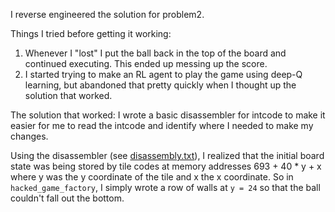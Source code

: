 I reverse engineered the solution for problem2.

Things I tried before getting it working:
1. Whenever I "lost" I put the ball back in the top of the board and continued executing. This ended up messing up the score.
2. I started trying to make an RL agent to play the game using deep-Q learning, but abandoned that pretty quickly when I thought up the solution that worked.

The solution that worked: I wrote a basic disassembler for intcode to make it easier for me to read
the intcode and identify where I needed to make my changes.

Using the disassembler (see [disassembly.txt](./disassembly.txt)), I realized that the initial
board state was being stored by tile codes at memory addresses 693 + 40 * y + x where y was
the y coordinate of the tile and x the x coordinate. So in `hacked_game_factory`, I simply
wrote a row of walls at `y = 24` so that the ball couldn't fall out the bottom.
